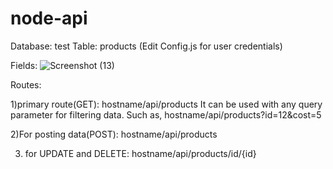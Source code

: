 # node-api

Database: test
Table: products
(Edit Config.js for user credentials)

Fields:
![Screenshot (13)](https://user-images.githubusercontent.com/72680240/166395538-afa5dca6-ba5e-45c2-b1e9-20890961d650.png)


Routes:

1)primary route(GET): hostname/api/products
It can be used with any query parameter for filtering data.
Such as,
hostname/api/products?id=12&cost=5

2)For posting data(POST): hostname/api/products

3) for UPDATE and DELETE: hostname/api/products/id/{id}
